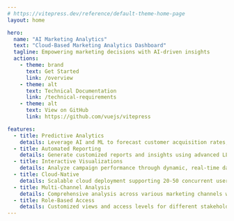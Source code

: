 ```yaml
---
# https://vitepress.dev/reference/default-theme-home-page
layout: home

hero:
  name: "AI Marketing Analytics"
  text: "Cloud-Based Marketing Analytics Dashboard"
  tagline: Empowering marketing decisions with AI-driven insights
  actions:
    - theme: brand
      text: Get Started
      link: /overview
    - theme: alt
      text: Technical Documentation
      link: /technical-requirements
    - theme: alt
      text: View on GitHub
      link: https://github.com/vuejs/vitepress

features:
  - title: Predictive Analytics
    details: Leverage AI and ML to forecast customer acquisition rates, ROI, and identify optimal marketing spend patterns
  - title: Automated Reporting
    details: Generate customized reports and insights using advanced LLM technology and natural language processing
  - title: Interactive Visualizations
    details: Analyze campaign performance through dynamic, real-time dashboards and interactive data visualizations
  - title: Cloud-Native
    details: Scalable cloud deployment supporting 20-50 concurrent users with robust security and performance
  - title: Multi-Channel Analysis
    details: Comprehensive analysis across various marketing channels with unified performance metrics
  - title: Role-Based Access
    details: Customized views and access levels for different stakeholders including managers, analysts, and executives
---
```


